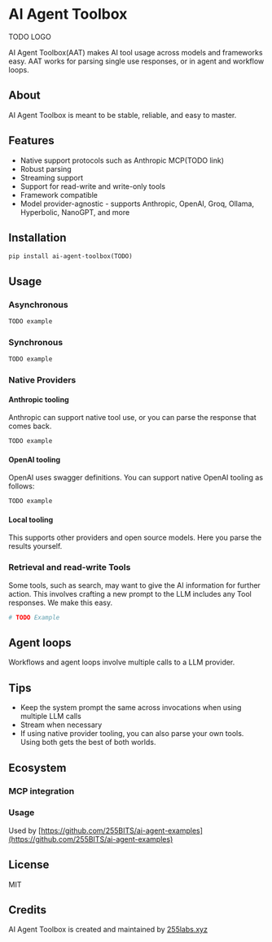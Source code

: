 # AI Agent Toolbox

TODO LOGO

AI Agent Toolbox(AAT) makes AI tool usage across models and frameworks easy. AAT works for parsing single use responses, or in agent and workflow loops.

## About

AI Agent Toolbox is meant to be stable, reliable, and easy to master.

## Features

* Native support protocols such as Anthropic MCP(TODO link)
* Robust parsing
* Streaming support
* Support for read-write and write-only tools
* Framework compatible
* Model provider-agnostic - supports Anthropic, OpenAI, Groq, Ollama, Hyperbolic, NanoGPT, and more

## Installation

```
pip install ai-agent-toolbox(TODO)
```

## Usage

### Asynchronous

```python
TODO example
```

### Synchronous

```python
TODO example
```

### Native Providers

#### Anthropic tooling

Anthropic can support native tool use, or you can parse the response that comes back.

```python
TODO example
```


#### OpenAI tooling

OpenAI uses swagger definitions. You can support native OpenAI tooling as follows:

```python
TODO example
```

#### Local tooling

This supports other providers and open source models. Here you parse the results yourself.

### Retrieval and read-write Tools

Some tools, such as search, may want to give the AI information for further action. This involves crafting a new prompt to the LLM includes any Tool responses. We make this easy.

```python
# TODO Example
```

## Agent loops

Workflows and agent loops involve multiple calls to a LLM provider.

## Tips

* Keep the system prompt the same across invocations when using multiple LLM calls
* Stream when necessary
* If using native provider tooling, you can also parse your own tools. Using both gets the best of both worlds.

## Ecosystem

### MCP integration

### Usage

Used by [https://github.com/255BITS/ai-agent-examples](https://github.com/255BITS/ai-agent-examples)

## License

MIT

## Credits

AI Agent Toolbox is created and maintained by <a href="255labs.xyz">255labs.xyz</a>
